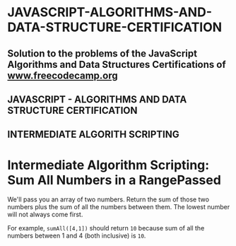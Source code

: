 # JAVASCRIPT-ALGORITHMS-AND-DATA-STRUCTURE-CERTIFICATION

## Solution to the problems of the JavaScript Algorithms and Data Structures Certifications of www.freecodecamp.org

## JAVASCRIPT - ALGORITHMS AND DATA STRUCTURE CERTIFICATION 

## INTERMEDIATE ALGORITH SCRIPTING

# Intermediate Algorithm Scripting: Sum All Numbers in a RangePassed

We'll pass you an array of two numbers. Return the sum of those two numbers plus the sum of all the numbers between them. The lowest number will not always come first.

For example, <code>sumAll([4,1])</code> should return <code>10</code> because sum of all the numbers between 1 and 4 (both inclusive) is <code>10</code>.
